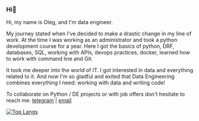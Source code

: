 ### Hi👋
Hi, my name is Oleg, and I'm data engineer.  

My journey stated when I've decided to make a drastic change in my line of work. At the time I was working as an administrator and took a python development course for a year. Here I got the basics of python, DRF, databases, SQL, working with APIs, devops practices, docker, learned how to work with command line and Git.  

It took me deeper into the world of IT. I got interested in data and everything related to it. And now I'm so gladful and exited that Data Engineering combines everything I need: working with data and writing code!

To collaborate on Python / DE projects or with job offers don't hesitate to reach me: [telegram](https://t.me/atsterq) | [email](olegguschin.dev@gmail.com)

[![Top Langs](https://github-readme-stats.vercel.app/api/top-langs/?username=atsterq&layout=donut&theme=transparent)](https://github.com/anuraghazra/github-readme-stats)
